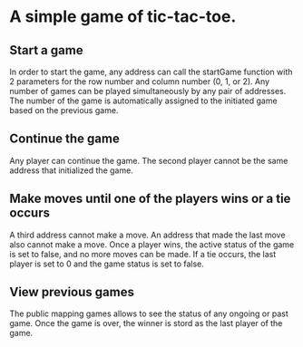 # A simple game of tic-tac-toe.

## Start a game 

In order to start the game, any address can call the startGame function with 2 parameters for the row number and column number (0, 1, or 2).
Any number of games can be played simultaneously by any pair of addresses. 
The number of the game is automatically assigned to the initiated game based on the previous game.

## Continue the game 

Any player can continue the game.
The second player cannot be the same address that initialized the game. 

## Make moves until one of the players wins or a tie occurs

A third address cannot make a move. 
An address that made the last move also cannot make a move. 
Once a player wins, the active status of the game is set to false, and no more moves can be made. 
If a tie occurs, the last player is set to 0 and the game status is set to false. 

## View previous games

The public mapping games allows to see the status of any ongoing or past game. 
Once the game is over, the winner is stord as the last player of the game. 